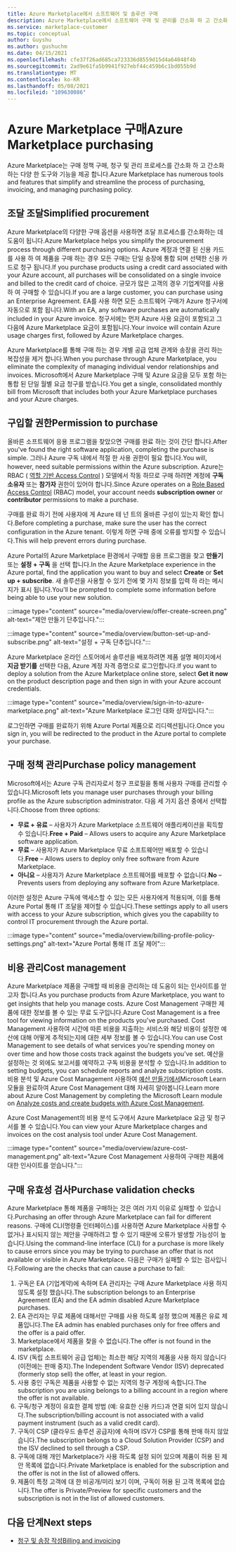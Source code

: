 ```yaml
---
title: Azure Marketplace에서 소프트웨어 및 솔루션 구매
description: Azure Marketplace에서 소프트웨어 구매 및 관리를 간소화 하 고 간소화 하는 도구에 대해 알아봅니다.
ms.service: marketplace-customer
ms.topic: conceptual
author: Guyshu
ms.author: gushuchm
ms.date: 04/15/2021
ms.openlocfilehash: cfe37f26ad685ca723336d8559d15d4a64048f4b
ms.sourcegitcommit: 2ad9e61fa5b9941f927ebf44c459b6c1bd055b9d
ms.translationtype: MT
ms.contentlocale: ko-KR
ms.lasthandoff: 05/08/2021
ms.locfileid: "109630086"
---
```

# <a name="azure-marketplace-purchasing"></a><span data-ttu-id="4ab02-103">Azure Marketplace 구매</span><span class="sxs-lookup"><span data-stu-id="4ab02-103">Azure Marketplace purchasing</span></span>

<span data-ttu-id="4ab02-104">Azure Marketplace는 구매 정책 구매, 청구 및 관리 프로세스를 간소화 하 고 간소화 하는 다양 한 도구와 기능을 제공 합니다.</span><span class="sxs-lookup"><span data-stu-id="4ab02-104">Azure Marketplace has numerous tools and features that simplify and streamline the process of purchasing, invoicing, and managing purchasing policy.</span></span>

## <a name="simplified-procurement"></a><span data-ttu-id="4ab02-105">조달 조달</span><span class="sxs-lookup"><span data-stu-id="4ab02-105">Simplified procurement</span></span>

<span data-ttu-id="4ab02-106">Azure Marketplace의 다양한 구매 옵션을 사용하면 조달 프로세스를 간소화하는 데 도움이 됩니다.</span><span class="sxs-lookup"><span data-stu-id="4ab02-106">Azure Marketplace helps you simplify the procurement process through different purchasing options.</span></span> <span data-ttu-id="4ab02-107">Azure 계정과 연결 된 신용 카드를 사용 하 여 제품을 구매 하는 경우 모든 구매는 단일 송장에 통합 되며 선택한 신용 카드로 청구 됩니다.</span><span class="sxs-lookup"><span data-stu-id="4ab02-107">If you purchase products using a credit card associated with your Azure account, all purchases will be consolidated on a single invoice and billed to the credit card of choice.</span></span> <span data-ttu-id="4ab02-108">규모가 많은 고객의 경우 기업계약를 사용 하 여 구매할 수 있습니다.</span><span class="sxs-lookup"><span data-stu-id="4ab02-108">If you are a large customer, you can purchase using an Enterprise Agreement.</span></span> <span data-ttu-id="4ab02-109">EA를 사용 하면 모든 소프트웨어 구매가 Azure 청구서에 자동으로 포함 됩니다.</span><span class="sxs-lookup"><span data-stu-id="4ab02-109">With an EA, any software purchases are automatically included in your Azure invoice.</span></span> <span data-ttu-id="4ab02-110">청구서에는 먼저 Azure 사용 요금이 포함되고 그 다음에 Azure Marketplace 요금이 포함됩니다.</span><span class="sxs-lookup"><span data-stu-id="4ab02-110">Your invoice will contain Azure usage charges first, followed by Azure Marketplace charges.</span></span>

<span data-ttu-id="4ab02-111">Azure Marketplace를 통해 구매 하는 경우 개별 공급 업체 관계와 송장을 관리 하는 복잡성을 제거 합니다.</span><span class="sxs-lookup"><span data-stu-id="4ab02-111">When you purchase through Azure Marketplace, you eliminate the complexity of managing individual vendor relationships and invoices.</span></span> <span data-ttu-id="4ab02-112">Microsoft에서 Azure Marketplace 구매 및 Azure 요금을 모두 포함 하는 통합 된 단일 월별 요금 청구를 받습니다.</span><span class="sxs-lookup"><span data-stu-id="4ab02-112">You get a single, consolidated monthly bill from Microsoft that includes both your Azure Marketplace purchases and your Azure charges.</span></span>

## <a name="permission-to-purchase"></a><span data-ttu-id="4ab02-113">구입할 권한</span><span class="sxs-lookup"><span data-stu-id="4ab02-113">Permission to purchase</span></span>

<span data-ttu-id="4ab02-114">올바른 소프트웨어 응용 프로그램을 찾았으면 구매를 완료 하는 것이 간단 합니다.</span><span class="sxs-lookup"><span data-stu-id="4ab02-114">After you've found the right software application, completing the purchase is simple.</span></span> <span data-ttu-id="4ab02-115">그러나 Azure 구독 내에서 적절 한 사용 권한이 필요 합니다.</span><span class="sxs-lookup"><span data-stu-id="4ab02-115">You will, however, need suitable permissions within the Azure subscription.</span></span> <span data-ttu-id="4ab02-116">Azure는 RBAC ( [역할 기반 Access Control](/azure/role-based-access-control/overview) ) 모델에서 작동 하므로 구매 하려면 계정에 **구독 소유자** 또는 **참가자** 권한이 있어야 합니다.</span><span class="sxs-lookup"><span data-stu-id="4ab02-116">Since Azure operates on a [Role Based Access Control](/azure/role-based-access-control/overview) (RBAC) model, your account needs **subscription owner** or **contributor** permissions to make a purchase.</span></span>

<span data-ttu-id="4ab02-117">구매를 완료 하기 전에 사용자에 게 Azure 테 넌 트의 올바른 구성이 있는지 확인 합니다.</span><span class="sxs-lookup"><span data-stu-id="4ab02-117">Before completing a purchase, make sure the user has the correct configuration in the Azure tenant.</span></span> <span data-ttu-id="4ab02-118">이렇게 하면 구매 중에 오류를 방지할 수 있습니다.</span><span class="sxs-lookup"><span data-stu-id="4ab02-118">This will help prevent errors during purchase.</span></span>

<span data-ttu-id="4ab02-119">Azure Portal의 Azure Marketplace 환경에서 구매할 응용 프로그램을 찾고 **만들기** 또는 **설정 + 구독** 을 선택 합니다.</span><span class="sxs-lookup"><span data-stu-id="4ab02-119">In the Azure Marketplace experience in the Azure portal, find the application you want to buy and select **Create** or **Set up + subscribe**.</span></span> <span data-ttu-id="4ab02-120">새 솔루션을 사용할 수 있기 전에 몇 가지 정보를 입력 하 라는 메시지가 표시 됩니다.</span><span class="sxs-lookup"><span data-stu-id="4ab02-120">You'll be prompted to complete some information before being able to use your new solution.</span></span>

:::image type="content" source="media/overview/offer-create-screen.png" alt-text="제안 만들기 단추입니다.":::

:::image type="content" source="media/overview/button-set-up-and-subscribe.png" alt-text="설정 + 구독 단추입니다.":::

<span data-ttu-id="4ab02-123">Azure Marketplace 온라인 스토어에서 솔루션을 배포하려면 제품 설명 페이지에서 **지금 받기를** 선택한 다음, Azure 계정 자격 증명으로 로그인합니다.</span><span class="sxs-lookup"><span data-stu-id="4ab02-123">If you want to deploy a solution from the Azure Marketplace online store, select **Get it now** on the product description page and then sign in with your Azure account credentials.</span></span>

:::image type="content" source="media/overview/sign-in-to-azure-marketplace.png" alt-text="Azure Marketplace 로그인 대화 상자입니다.":::

<span data-ttu-id="4ab02-125">로그인하면 구매를 완료하기 위해 Azure Portal 제품으로 리디렉션됩니다.</span><span class="sxs-lookup"><span data-stu-id="4ab02-125">Once you sign in, you will be redirected to the product in the Azure portal to complete your purchase.</span></span>

## <a name="purchase-policy-management"></a><span data-ttu-id="4ab02-126">구매 정책 관리</span><span class="sxs-lookup"><span data-stu-id="4ab02-126">Purchase policy management</span></span>

<span data-ttu-id="4ab02-127">Microsoft에서는 Azure 구독 관리자로서 청구 프로필을 통해 사용자 구매를 관리할 수 있습니다.</span><span class="sxs-lookup"><span data-stu-id="4ab02-127">Microsoft lets you manage user purchases through your billing profile as the Azure subscription administrator.</span></span> <span data-ttu-id="4ab02-128">다음 세 가지 옵션 중에서 선택합니다.</span><span class="sxs-lookup"><span data-stu-id="4ab02-128">Choose from three options:</span></span>

- <span data-ttu-id="4ab02-129">**무료 + 유료** – 사용자가 Azure Marketplace 소프트웨어 애플리케이션을 획득할 수 있습니다.</span><span class="sxs-lookup"><span data-stu-id="4ab02-129">**Free + Paid** – Allows users to acquire any Azure Marketplace software application.</span></span>
- <span data-ttu-id="4ab02-130">**무료** – 사용자가 Azure Marketplace 무료 소프트웨어만 배포할 수 있습니다.</span><span class="sxs-lookup"><span data-stu-id="4ab02-130">**Free** – Allows users to deploy only free software from Azure Marketplace.</span></span>
- <span data-ttu-id="4ab02-131">**아니요** – 사용자가 Azure Marketplace 소프트웨어를 배포할 수 없습니다.</span><span class="sxs-lookup"><span data-stu-id="4ab02-131">**No** – Prevents users from deploying any software from Azure Marketplace.</span></span>

<span data-ttu-id="4ab02-132">이러한 설정은 Azure 구독에 액세스할 수 있는 모든 사용자에게 적용되며, 이를 통해 Azure Portal 통해 IT 조달을 제어할 수 있습니다.</span><span class="sxs-lookup"><span data-stu-id="4ab02-132">These settings apply to all users with access to your Azure subscription, which gives you the capability to control IT procurement through the Azure portal.</span></span>

:::image type="content" source="media/overview/billing-profile-policy-settings.png" alt-text="Azure Portal 통해 IT 조달 제어":::

## <a name="cost-management"></a><span data-ttu-id="4ab02-134">비용 관리</span><span class="sxs-lookup"><span data-stu-id="4ab02-134">Cost management</span></span>

<span data-ttu-id="4ab02-135">Azure Marketplace 제품을 구매할 때 비용을 관리하는 데 도움이 되는 인사이트를 얻고자 합니다.</span><span class="sxs-lookup"><span data-stu-id="4ab02-135">As you purchase products from Azure Marketplace, you want to get insights that help you manage costs.</span></span> <span data-ttu-id="4ab02-136">Azure Cost Management 구매한 제품에 대한 정보를 볼 수 있는 무료 도구입니다.</span><span class="sxs-lookup"><span data-stu-id="4ab02-136">Azure Cost Management is a free tool for viewing information on the products you've purchased.</span></span> <span data-ttu-id="4ab02-137">Cost Management 사용하여 시간에 따른 비용을 지출하는 서비스와 해당 비용이 설정한 예산에 대해 어떻게 추적되는지에 대한 세부 정보를 볼 수 있습니다.</span><span class="sxs-lookup"><span data-stu-id="4ab02-137">You can use Cost Management to see details of what services you're spending money on over time and how those costs track against the budgets you've set.</span></span> <span data-ttu-id="4ab02-138">예산을 설정하는 것 외에도 보고서를 예약하고 구독 비용을 분석할 수 있습니다.</span><span class="sxs-lookup"><span data-stu-id="4ab02-138">In addition to setting budgets, you can schedule reports and analyze subscription costs.</span></span> <span data-ttu-id="4ab02-139">비용 분석 및 Azure Cost Management 사용하여 [예산 만들기에서](/learn/modules/analyze-costs-create-budgets-azure-cost-management/)Microsoft Learn 모듈을 완료하여 Azure Cost Management 대해 자세히 알아봅니다.</span><span class="sxs-lookup"><span data-stu-id="4ab02-139">Learn more about Azure Cost Management by completing the Microsoft Learn module on [Analyze costs and create budgets with Azure Cost Management](/learn/modules/analyze-costs-create-budgets-azure-cost-management/).</span></span>

<span data-ttu-id="4ab02-140">Azure Cost Management의 비용 분석 도구에서 Azure Marketplace 요금 및 청구서를 볼 수 있습니다.</span><span class="sxs-lookup"><span data-stu-id="4ab02-140">You can view your Azure Marketplace charges and invoices on the cost analysis tool under Azure Cost Management.</span></span>

:::image type="content" source="media/overview/azure-cost-management.png" alt-text="Azure Cost Management 사용하여 구매한 제품에 대한 인사이트를 얻습니다.":::

## <a name="purchase-validation-checks"></a><span data-ttu-id="4ab02-142">구매 유효성 검사</span><span class="sxs-lookup"><span data-stu-id="4ab02-142">Purchase validation checks</span></span>

<span data-ttu-id="4ab02-143">Azure Marketplace 통해 제품을 구매하는 것은 여러 가지 이유로 실패할 수 있습니다.</span><span class="sxs-lookup"><span data-stu-id="4ab02-143">Purchasing an offer through Azure Marketplace can fail for different reasons.</span></span> <span data-ttu-id="4ab02-144">구매에 CLI(명령줄 인터페이스)를 사용하면 Azure Marketplace 사용할 수 없거나 표시되지 않는 제안을 구매하려고 할 수 있기 때문에 오류가 발생할 가능성이 높습니다.</span><span class="sxs-lookup"><span data-stu-id="4ab02-144">Using the command-line interface (CLI) for a purchase is more likely to cause errors since you may be trying to purchase an offer that is not available or visible in Azure Marketplace.</span></span> <span data-ttu-id="4ab02-145">다음은 구매가 실패할 수 있는 검사입니다.</span><span class="sxs-lookup"><span data-stu-id="4ab02-145">Following are the checks that can cause a purchase to fail:</span></span>

1. <span data-ttu-id="4ab02-146">구독은 EA (기업계약)에 속하며 EA 관리자는 구매 Azure Marketplace 사용 하지 않도록 설정 했습니다.</span><span class="sxs-lookup"><span data-stu-id="4ab02-146">The subscription belongs to an Enterprise Agreement (EA) and the EA admin disabled Azure Marketplace purchases.</span></span>
1. <span data-ttu-id="4ab02-147">EA 관리자는 무료 제품에 대해서만 구매를 사용 하도록 설정 했으며 제품은 유료 제품입니다.</span><span class="sxs-lookup"><span data-stu-id="4ab02-147">The EA admin has enabled purchases only for free offers and the offer is a paid offer.</span></span>
1. <span data-ttu-id="4ab02-148">Marketplace에서 제품을 찾을 수 없습니다.</span><span class="sxs-lookup"><span data-stu-id="4ab02-148">The offer is not found in the marketplace.</span></span>
1. <span data-ttu-id="4ab02-149">ISV (독립 소프트웨어 공급 업체)는 최소한 해당 지역의 제품을 사용 하지 않습니다 (이전에는 판매 중지).</span><span class="sxs-lookup"><span data-stu-id="4ab02-149">The Independent Software Vendor (ISV) deprecated (formerly stop sell) the offer, at least in your region.</span></span>
1. <span data-ttu-id="4ab02-150">사용 중인 구독은 제품을 사용할 수 없는 지역의 청구 계정에 속합니다.</span><span class="sxs-lookup"><span data-stu-id="4ab02-150">The subscription you are using belongs to a billing account in a region where the offer is not available.</span></span>
1. <span data-ttu-id="4ab02-151">구독/청구 계정이 유효한 결제 방법 (예: 유효한 신용 카드)과 연결 되어 있지 않습니다.</span><span class="sxs-lookup"><span data-stu-id="4ab02-151">The subscription/billing account is not associated with a valid payment instrument (such as a valid credit card).</span></span>
1. <span data-ttu-id="4ab02-152">구독이 CSP (클라우드 솔루션 공급자)에 속하며 ISV가 CSP를 통해 판매 하지 않았습니다.</span><span class="sxs-lookup"><span data-stu-id="4ab02-152">The subscription belongs to a Cloud Solution Provider (CSP) and the ISV declined to sell through a CSP.</span></span>
1. <span data-ttu-id="4ab02-153">구독에 대해 개인 Marketplace가 사용 하도록 설정 되어 있으며 제품이 허용 된 제안 목록에 없습니다.</span><span class="sxs-lookup"><span data-stu-id="4ab02-153">Private Marketplace is enabled for the subscription and the offer is not in the list of allowed offers.</span></span>
1. <span data-ttu-id="4ab02-154">제품이 특정 고객에 대 한 비공개/미리 보기 이며, 구독이 허용 된 고객 목록에 없습니다.</span><span class="sxs-lookup"><span data-stu-id="4ab02-154">The offer is Private/Preview for specific customers and the subscription is not in the list of allowed customers.</span></span>

## <a name="next-steps"></a><span data-ttu-id="4ab02-155">다음 단계</span><span class="sxs-lookup"><span data-stu-id="4ab02-155">Next steps</span></span>

- [<span data-ttu-id="4ab02-156">청구 및 송장 작성</span><span class="sxs-lookup"><span data-stu-id="4ab02-156">Billing and invoicing</span></span>](billing-invoicing.md)